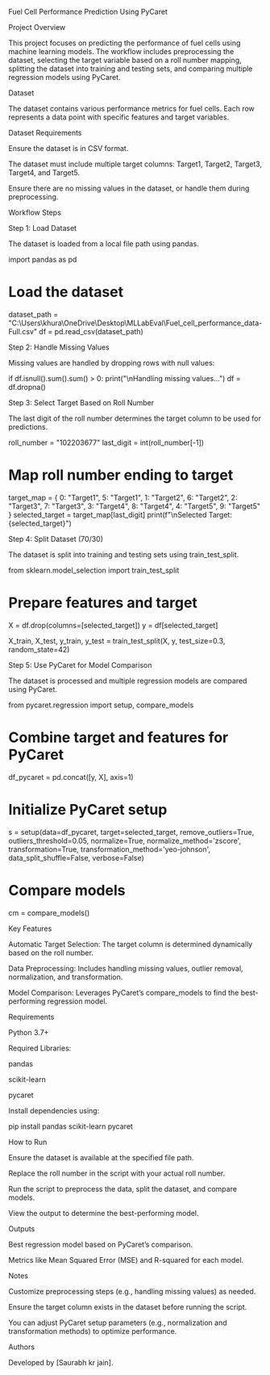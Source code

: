 Fuel Cell Performance Prediction Using PyCaret

Project Overview

This project focuses on predicting the performance of fuel cells using machine learning models. The workflow includes preprocessing the dataset, selecting the target variable based on a roll number mapping, splitting the dataset into training and testing sets, and comparing multiple regression models using PyCaret.

Dataset

The dataset contains various performance metrics for fuel cells. Each row represents a data point with specific features and target variables.

Dataset Requirements

Ensure the dataset is in CSV format.

The dataset must include multiple target columns: Target1, Target2, Target3, Target4, and Target5.

Ensure there are no missing values in the dataset, or handle them during preprocessing.

Workflow Steps

Step 1: Load Dataset

The dataset is loaded from a local file path using pandas.

import pandas as pd

# Load the dataset
dataset_path = "C:\\Users\\khura\\OneDrive\\Desktop\\MLLabEval\\Fuel_cell_performance_data-Full.csv"
df = pd.read_csv(dataset_path)

Step 2: Handle Missing Values

Missing values are handled by dropping rows with null values:

if df.isnull().sum().sum() > 0:
    print("\nHandling missing values...")
    df = df.dropna()

Step 3: Select Target Based on Roll Number

The last digit of the roll number determines the target column to be used for predictions.

roll_number = "102203677"
last_digit = int(roll_number[-1])

# Map roll number ending to target
target_map = {
    0: "Target1", 5: "Target1",
    1: "Target2", 6: "Target2",
    2: "Target3", 7: "Target3",
    3: "Target4", 8: "Target4",
    4: "Target5", 9: "Target5"
}
selected_target = target_map[last_digit]
print(f"\nSelected Target: {selected_target}")

Step 4: Split Dataset (70/30)

The dataset is split into training and testing sets using train_test_split.

from sklearn.model_selection import train_test_split

# Prepare features and target
X = df.drop(columns=[selected_target])
y = df[selected_target]

X_train, X_test, y_train, y_test = train_test_split(X, y, test_size=0.3, random_state=42)

Step 5: Use PyCaret for Model Comparison

The dataset is processed and multiple regression models are compared using PyCaret.

from pycaret.regression import setup, compare_models

# Combine target and features for PyCaret
df_pycaret = pd.concat([y, X], axis=1)

# Initialize PyCaret setup
s = setup(data=df_pycaret, target=selected_target,
          remove_outliers=True, outliers_threshold=0.05,
          normalize=True, normalize_method='zscore',
          transformation=True, transformation_method='yeo-johnson',
          data_split_shuffle=False, verbose=False)

# Compare models
cm = compare_models()

Key Features

Automatic Target Selection: The target column is determined dynamically based on the roll number.

Data Preprocessing: Includes handling missing values, outlier removal, normalization, and transformation.

Model Comparison: Leverages PyCaret’s compare_models to find the best-performing regression model.

Requirements

Python 3.7+

Required Libraries:

pandas

scikit-learn

pycaret

Install dependencies using:

pip install pandas scikit-learn pycaret

How to Run

Ensure the dataset is available at the specified file path.

Replace the roll number in the script with your actual roll number.

Run the script to preprocess the data, split the dataset, and compare models.

View the output to determine the best-performing model.

Outputs

Best regression model based on PyCaret’s comparison.

Metrics like Mean Squared Error (MSE) and R-squared for each model.

Notes

Customize preprocessing steps (e.g., handling missing values) as needed.

Ensure the target column exists in the dataset before running the script.

You can adjust PyCaret setup parameters (e.g., normalization and transformation methods) to optimize performance.

Authors

Developed by [Saurabh kr jain].

